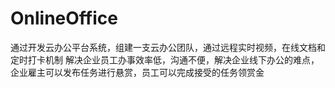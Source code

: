 # OnlineOffice
通过开发云办公平台系统，组建一支云办公团队，通过远程实时视频，在线文档和定时打卡机制 解决企业员工办事效率低，沟通不便，解决企业线下办公的难点，企业雇主可以发布任务进行悬赏，员工可以完成接受的任务领赏金
